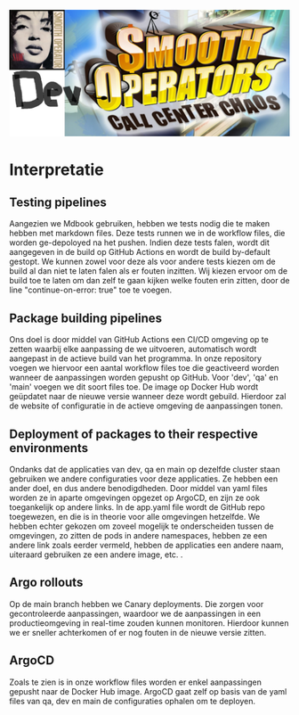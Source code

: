![Smooth](smooth.png)

# Interpretatie

## Testing pipelines

Aangezien we Mdbook gebruiken, hebben we tests nodig die te maken hebben met markdown files. Deze tests runnen we in de workflow files, die worden ge-depoloyed na het pushen.
Indien deze tests falen, wordt dit aangegeven in de build op GitHub Actions en wordt de build by-default gestopt.
We kunnen zowel voor deze als voor andere tests kiezen om de build al dan niet te laten falen als er fouten inzitten. Wij kiezen ervoor om de build toe te laten om dan zelf te gaan kijken welke fouten erin zitten, door de line "continue-on-error: true" toe te voegen. 

## Package building pipelines

Ons doel is door middel van GitHub Actions een CI/CD omgeving op te zetten waarbij elke aanpassing de we uitvoeren, automatisch wordt aangepast in de actieve build van het programma.
In onze repository voegen we hiervoor een aantal workflow files toe die geactiveerd worden wanneer de aanpassingen worden gepusht op GitHub. Voor 'dev', 'qa' en 'main' voegen we dit soort files toe. De image op Docker Hub wordt geüpdatet naar de nieuwe versie wanneer deze wordt gebuild. Hierdoor zal de website of configuratie in de actieve omgeving de aanpassingen tonen.

## Deployment of packages to their respective environments

Ondanks dat de applicaties van dev, qa en main op dezelfde cluster staan gebruiken we andere configuraties voor deze applicaties. Ze hebben een ander doel, en dus andere benodigdheden. Door middel van yaml files worden ze in aparte omgevingen opgezet op ArgoCD, en zijn ze ook toegankelijk op andere links. In de app.yaml file wordt de GitHub repo toegewezen, en die is in theorie voor alle omgevingen hetzelfde. We hebben echter gekozen om zoveel mogelijk te onderscheiden tussen de omgevingen, zo zitten de pods in andere namespaces, hebben ze een andere link zoals eerder vermeld, hebben de applicaties een andere naam, uiteraard gebruiken ze een andere image, etc. .

## Argo rollouts

Op de main branch hebben we Canary deployments. Die zorgen voor gecontroleerde aanpassingen, waardoor we de aanpassingen in een productieomgeving in real-time zouden kunnen monitoren. Hierdoor kunnen we er sneller achterkomen of er nog fouten in de nieuwe versie zitten.

## ArgoCD

Zoals te zien is in onze workflow files worden er enkel aanpassingen gepusht naar de Docker Hub image. ArgoCD gaat zelf op basis van de yaml files van qa, dev en main de configuraties ophalen om te deployen.
